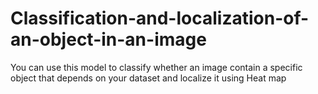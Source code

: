 # Classification-and-localization-of-an-object-in-an-image
You can use this model to classify whether an image contain a specific object that depends on your dataset and localize it using Heat map
